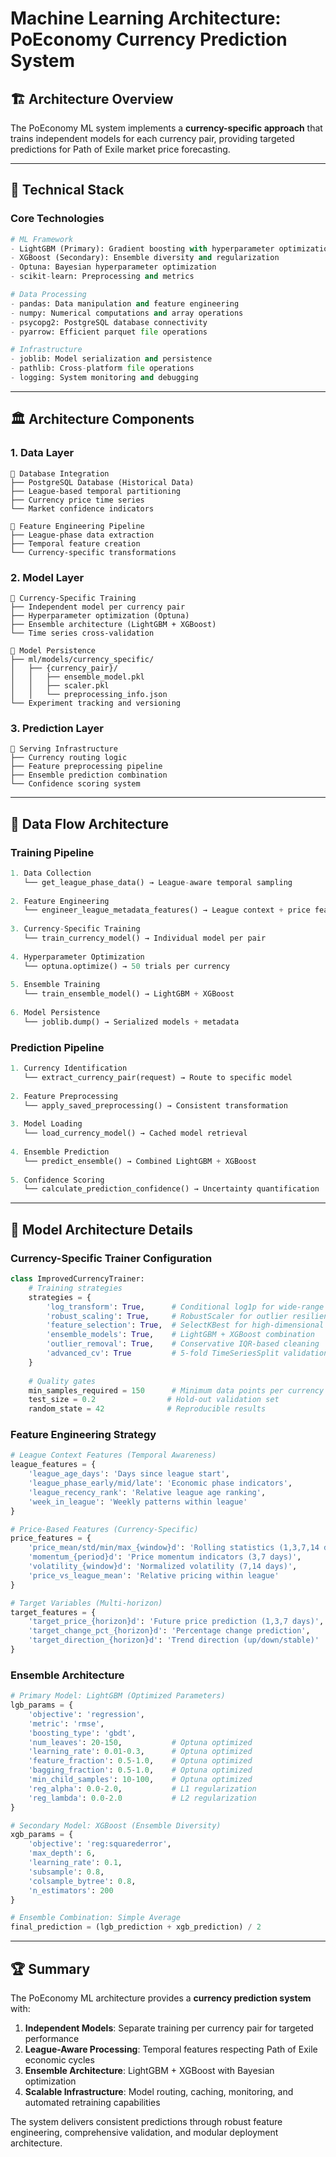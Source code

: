 # Machine Learning Architecture: PoEconomy Currency Prediction System

## 🏗️ Architecture Overview

The PoEconomy ML system implements a **currency-specific approach** that trains independent models for each currency pair, providing targeted predictions for Path of Exile market price forecasting.

---

## 🔧 Technical Stack

### Core Technologies
```python
# ML Framework
- LightGBM (Primary): Gradient boosting with hyperparameter optimization
- XGBoost (Secondary): Ensemble diversity and regularization
- Optuna: Bayesian hyperparameter optimization
- scikit-learn: Preprocessing and metrics

# Data Processing
- pandas: Data manipulation and feature engineering
- numpy: Numerical computations and array operations
- psycopg2: PostgreSQL database connectivity
- pyarrow: Efficient parquet file operations

# Infrastructure
- joblib: Model serialization and persistence
- pathlib: Cross-platform file operations
- logging: System monitoring and debugging
```

---

## 🏛️ Architecture Components

### 1. Data Layer
```
📁 Database Integration
├── PostgreSQL Database (Historical Data)
├── League-based temporal partitioning  
├── Currency price time series
└── Market confidence indicators

📁 Feature Engineering Pipeline
├── League-phase data extraction
├── Temporal feature creation
└── Currency-specific transformations
```

### 2. Model Layer
```
📁 Currency-Specific Training
├── Independent model per currency pair
├── Hyperparameter optimization (Optuna)
├── Ensemble architecture (LightGBM + XGBoost)
└── Time series cross-validation

📁 Model Persistence
├── ml/models/currency_specific/
│   ├── {currency_pair}/
│   │   ├── ensemble_model.pkl
│   │   ├── scaler.pkl
│   │   └── preprocessing_info.json
└── Experiment tracking and versioning
```

### 3. Prediction Layer
```
📁 Serving Infrastructure
├── Currency routing logic
├── Feature preprocessing pipeline
├── Ensemble prediction combination
└── Confidence scoring system
```

---

## 🔄 Data Flow Architecture

### Training Pipeline
```python
1. Data Collection
   └── get_league_phase_data() → League-aware temporal sampling
   
2. Feature Engineering  
   └── engineer_league_metadata_features() → League context + price features
   
3. Currency-Specific Training
   └── train_currency_model() → Individual model per pair
   
4. Hyperparameter Optimization
   └── optuna.optimize() → 50 trials per currency
   
5. Ensemble Training
   └── train_ensemble_model() → LightGBM + XGBoost
   
6. Model Persistence
   └── joblib.dump() → Serialized models + metadata
```

### Prediction Pipeline
```python
1. Currency Identification
   └── extract_currency_pair(request) → Route to specific model
   
2. Feature Preprocessing
   └── apply_saved_preprocessing() → Consistent transformation
   
3. Model Loading
   └── load_currency_model() → Cached model retrieval
   
4. Ensemble Prediction
   └── predict_ensemble() → Combined LightGBM + XGBoost
   
5. Confidence Scoring
   └── calculate_prediction_confidence() → Uncertainty quantification
```

---

## 🧠 Model Architecture Details

### Currency-Specific Trainer Configuration
```python
class ImprovedCurrencyTrainer:
    # Training strategies
    strategies = {
        'log_transform': True,      # Conditional log1p for wide-range currencies
        'robust_scaling': True,     # RobustScaler for outlier resilience  
        'feature_selection': True,  # SelectKBest for high-dimensional data
        'ensemble_models': True,    # LightGBM + XGBoost combination
        'outlier_removal': True,    # Conservative IQR-based cleaning
        'advanced_cv': True         # 5-fold TimeSeriesSplit validation
    }
    
    # Quality gates
    min_samples_required = 150      # Minimum data points per currency
    test_size = 0.2                # Hold-out validation set
    random_state = 42              # Reproducible results
```

### Feature Engineering Strategy
```python
# League Context Features (Temporal Awareness)
league_features = {
    'league_age_days': 'Days since league start',
    'league_phase_early/mid/late': 'Economic phase indicators',
    'league_recency_rank': 'Relative league age ranking',
    'week_in_league': 'Weekly patterns within league'
}

# Price-Based Features (Currency-Specific)
price_features = {
    'price_mean/std/min/max_{window}d': 'Rolling statistics (1,3,7,14 days)',
    'momentum_{period}d': 'Price momentum indicators (3,7 days)', 
    'volatility_{window}d': 'Normalized volatility (7,14 days)',
    'price_vs_league_mean': 'Relative pricing within league'
}

# Target Variables (Multi-horizon)
target_features = {
    'target_price_{horizon}d': 'Future price prediction (1,3,7 days)',
    'target_change_pct_{horizon}d': 'Percentage change prediction',
    'target_direction_{horizon}d': 'Trend direction (up/down/stable)'
}
```

### Ensemble Architecture
```python
# Primary Model: LightGBM (Optimized Parameters)
lgb_params = {
    'objective': 'regression',
    'metric': 'rmse',
    'boosting_type': 'gbdt',
    'num_leaves': 20-150,           # Optuna optimized
    'learning_rate': 0.01-0.3,      # Optuna optimized
    'feature_fraction': 0.5-1.0,    # Optuna optimized
    'bagging_fraction': 0.5-1.0,    # Optuna optimized
    'min_child_samples': 10-100,    # Optuna optimized
    'reg_alpha': 0.0-2.0,           # L1 regularization
    'reg_lambda': 0.0-2.0           # L2 regularization
}

# Secondary Model: XGBoost (Ensemble Diversity)
xgb_params = {
    'objective': 'reg:squarederror',
    'max_depth': 6,
    'learning_rate': 0.1,
    'subsample': 0.8,
    'colsample_bytree': 0.8,
    'n_estimators': 200
}

# Ensemble Combination: Simple Average
final_prediction = (lgb_prediction + xgb_prediction) / 2
```

---

## 🏆 Summary

The PoEconomy ML architecture provides a **currency prediction system** with:

1. **Independent Models**: Separate training per currency pair for targeted performance
2. **League-Aware Processing**: Temporal features respecting Path of Exile economic cycles  
3. **Ensemble Architecture**: LightGBM + XGBoost with Bayesian optimization
4. **Scalable Infrastructure**: Model routing, caching, monitoring, and automated retraining capabilities

The system delivers consistent predictions through robust feature engineering, comprehensive validation, and modular deployment architecture. 